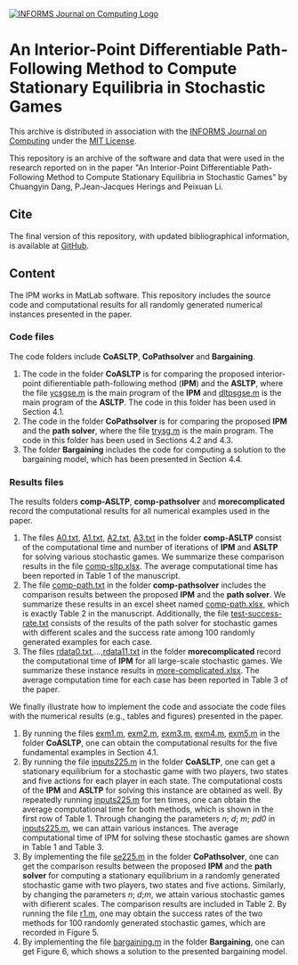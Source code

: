 
[![INFORMS Journal on Computing Logo](https://INFORMSJoC.github.io/logos/INFORMS_Journal_on_Computing_Header.jpg)](https://pubsonline.informs.org/journal/ijoc)

# An Interior-Point Differentiable Path-Following Method to Compute Stationary Equilibria in Stochastic Games

This archive is distributed in association with the [INFORMS Journal on
Computing](https://pubsonline.informs.org/journal/ijoc) under the [MIT License](LICENSE).

This repository is an archive of the software and data that were used in the research reported on in the paper "An Interior-Point Differentiable Path-Following Method to Compute Stationary Equilibria in Stochastic Games" by Chuangyin Dang, P.Jean-Jacques Herings and Peixuan Li.

## Cite

The final version of this repository, with updated bibliographical information, is available at [GitHub](https://github.com/INFORMSJoC/2020.0259).

## Content

The IPM works in MatLab software. This repository includes the source code and computational results for all randomly generated numerical instances presented in the paper.

### Code files 

The code folders include **CoASLTP**, **CoPathsolver** and **Bargaining**.
1. The code in the folder **CoASLTP** is for comparing the proposed interior-point difierentiable path-following method (**IPM**) and the **ASLTP**, where the file [ycsgse.m](CoASLTP/ycsgse.m) is the main program of the **IPM** and [dltpsgse.m](CoASLTP/dltpsgse.m) is the main program of the **ASLTP**. The code in this folder has been used in Section 4.1.
2. The code in the folder **CoPathsolver** is for comparing the proposed **IPM** and the **path solver**, where the file [trysg.m](CoPathsolver/trysg.m) is the main program. The code in this folder has been used in Sections 4.2 and 4.3.
3. The folder **Bargaining** includes the code for computing a solution to the bargaining model, which has been presented in Section 4.4.

### Results files

The results folders **comp-ASLTP**, **comp-pathsolver** and **morecomplicated** record the computational results for all numerical examples used in the paper.
1. The files [A0.txt](comp-ASLTP/A0.txt), [A1.txt](comp-ASLTP/A1.txt), [A2.txt](comp-ASLTP/A2.txt), [A3.txt](comp-ASLTP/A3.txt) in the folder **comp-ASLTP** consist of the computational time and number of iterations of **IPM** and **ASLTP** for solving various stochastic games. We summarize these comparison results in the file [comp-sltp.xlsx](comp-ASLTP/comp-sltp.xlsx). The average computational time has been reported in Table 1 of the manuscript. 
2. The file [comp-path.txt](comp-pathsolver/comp-path.txt) in the folder **comp-pathsolver** includes the comparison results between the proposed **IPM** and the **path solver**. We summarize these results in an excel sheet named [comp-path.xlsx](comp-pathsolver/comp-path.xlsx), which is exactly Table 2 in the manuscript. Additionally, the file [test-success-rate.txt](comp-pathsolver/test-success-rate.txt) consists of the results of the path solver for stochastic games with different scales and the success rate among 100 randomly generated examples for each case.
3. The files [rdata0.txt](morecomplicated/rdata0.txt),...,[rdata11.txt](morecomplicated/rdata11.txt) in the folder **morecomplicated** record the computational time of **IPM** for all large-scale stochastic games. We summarize these instance results in [more-complicated.xlsx](morecomplicated/more-complicated.xlsx). The average computation time for each case has been reported in Table 3 of the paper.

We finally illustrate how to implement the code and associate the code files with the numerical results (e.g., tables and figures) presented in the paper.
1. By running the files [exm1.m](CoASLTP/exm1.m), [exm2.m](CoASLTP/exm2.m), [exm3.m](CoASLTP/exm3.m),  [exm4.m](CoASLTP/exm4.m), [exm5.m](CoASLTP/exm5.m) in the folder **CoASLTP**, one can obtain the computational results for the five fundamental examples in Section 4.1.
5. By running the file [inputs225.m](CoASLTP/inputs225.m) in the folder **CoASLTP**, one can get a stationary equilibrium for a stochastic game with two players, two states and five actions for each player in each state. The computational costs of the **IPM** and **ASLTP** for solving this instance are obtained as well. By repeatedly running [inputs225.m](CoASLTP/inputs225.m) for ten times, one can obtain the average computational time for both methods, which is shown in the first row of Table 1. Through changing the parameters *n*; *d*; *m*; *pd0* in [inputs225.m](CoASLTP/inputs225.m), we can attain various instances. The average computational time of IPM for solving these stochastic games are shown in Table 1 and Table 3.
6. By implementing the file  [se225.m](CoPathsolver/se225.m) in the folder **CoPathsolver**, one can get the comparison results between the proposed **IPM** and the **path solver** for computing a stationary equilibrium in a randomly generated stochastic game with two players, two states and five actions. Similarly, by changing the parameters *n*; *d*;*m*, we attain various stochastic games with difierent scales. The comparison results are included in Table 2. By running the file [r1.m](CoPathsolver/r1.m), one may obtain the success rates of the two methods for 100 randomly generated stochastic games, which are recorded in Figure 5.
7. By implementing the file [bargaining.m](Bargaining/bargaining.m) in the folder **Bargaining**, one can get Figure 6, which shows a solution to the presented bargaining model.

